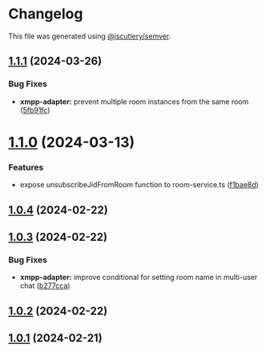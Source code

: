 # Changelog

This file was generated using [@jscutlery/semver](https://github.com/jscutlery/semver).

## [1.1.1](https://github.com/pazznetwork/ngx-chat/compare/xmpp-adapter-1.1.0...xmpp-adapter-1.1.1) (2024-03-26)


### Bug Fixes

* **xmpp-adapter:** prevent multiple room instances from the same room ([5fb91fc](https://github.com/pazznetwork/ngx-chat/commit/5fb91fca5e8ac5fbd09ff2d72fce4907f7ee70da))



# [1.1.0](https://github.com/pazznetwork/ngx-chat/compare/xmpp-adapter-1.0.4...xmpp-adapter-1.1.0) (2024-03-13)


### Features

* expose unsubscribeJidFromRoom function to room-service.ts ([f1bae8d](https://github.com/pazznetwork/ngx-chat/commit/f1bae8db61d1de29eb41c37ac1561030c6e79910))



## [1.0.4](https://github.com/pazznetwork/ngx-chat/compare/xmpp-adapter-1.0.3...xmpp-adapter-1.0.4) (2024-02-22)



## [1.0.3](https://github.com/pazznetwork/ngx-chat/compare/xmpp-adapter-1.0.2...xmpp-adapter-1.0.3) (2024-02-22)


### Bug Fixes

* **xmpp-adapter:** improve conditional for setting room name in multi-user chat ([b277cca](https://github.com/pazznetwork/ngx-chat/commit/b277cca36877614a1fe385490d6c5b41cf8d941e))



## [1.0.2](https://github.com/pazznetwork/ngx-chat/compare/xmpp-adapter-1.0.1...xmpp-adapter-1.0.2) (2024-02-22)



## [1.0.1](https://github.com/pazznetwork/ngx-chat/compare/xmpp-adapter-1.0.0...xmpp-adapter-1.0.1) (2024-02-21)
